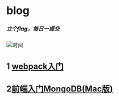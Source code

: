 # blog

##### 立个flag，每日一提交
![时间](https://github.com/pluckychuang/blog/blob/master/doc/img/time_flag.png?raw=true)

## 1 [webpack入门](https://github.com/pluckychuang/blog/blob/master/doc/webpack%E5%85%A5%E9%97%A8.md)

## 2[前端入门MongoDB(Mac版)](https://github.com/pluckychuang/blog/blob/master/doc/%E6%95%B0%E6%8D%AE%E5%BA%93.md)
